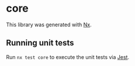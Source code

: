 # core

This library was generated with [Nx](https://nx.dev).

## Running unit tests

Run `nx test core` to execute the unit tests via [Jest](https://jestjs.io).
            